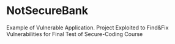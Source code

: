 # NotSecureBank
Example of Vulnerable Application. Project Exploited to Find&amp;Fix Vulnerabilities for Final Test of Secure-Coding Course 
